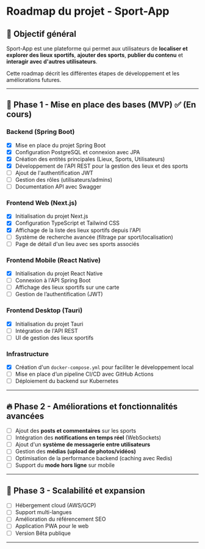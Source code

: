 # **Roadmap du projet - Sport-App**

## 📌 Objectif général
Sport-App est une plateforme qui permet aux utilisateurs de **localiser et explorer des lieux sportifs**, **ajouter des sports**, **publier du contenu** et **interagir avec d'autres utilisateurs**.

Cette roadmap décrit les différentes étapes de développement et les améliorations futures.

---

## 🚀 **Phase 1 - Mise en place des bases (MVP)** ✅ (En cours)
### **Backend** (Spring Boot)
- [x] Mise en place du projet Spring Boot
- [x] Configuration PostgreSQL et connexion avec JPA
- [x] Création des entités principales (Lieux, Sports, Utilisateurs)
- [x] Développement de l'API REST pour la gestion des lieux et des sports
- [ ] Ajout de l'authentification JWT
- [ ] Gestion des rôles (utilisateurs/admins)
- [ ] Documentation API avec Swagger

### **Frontend Web** (Next.js)
- [x] Initialisation du projet Next.js
- [x] Configuration TypeScript et Tailwind CSS
- [x] Affichage de la liste des lieux sportifs depuis l'API
- [ ] Système de recherche avancée (filtrage par sport/localisation)
- [ ] Page de détail d'un lieu avec ses sports associés

### **Frontend Mobile** (React Native)
- [x] Initialisation du projet React Native
- [ ] Connexion à l'API Spring Boot
- [ ] Affichage des lieux sportifs sur une carte
- [ ] Gestion de l’authentification (JWT)

### **Frontend Desktop** (Tauri)
- [x] Initialisation du projet Tauri
- [ ] Intégration de l'API REST
- [ ] UI de gestion des lieux sportifs

### **Infrastructure**
- [x] Création d'un `docker-compose.yml` pour faciliter le développement local
- [ ] Mise en place d’un pipeline CI/CD avec GitHub Actions
- [ ] Déploiement du backend sur Kubernetes

---

## 🔥 **Phase 2 - Améliorations et fonctionnalités avancées**
- [ ] Ajout des **posts et commentaires** sur les sports
- [ ] Intégration des **notifications en temps réel** (WebSockets)
- [ ] Ajout d'un **système de messagerie entre utilisateurs**
- [ ] Gestion des **médias (upload de photos/vidéos)**
- [ ] Optimisation de la performance backend (caching avec Redis)
- [ ] Support du **mode hors ligne** sur mobile

---

## 🎯 **Phase 3 - Scalabilité et expansion**
- [ ] Hébergement cloud (AWS/GCP)
- [ ] Support multi-langues
- [ ] Amélioration du référencement SEO
- [ ] Application PWA pour le web
- [ ] Version Bêta publique

---
